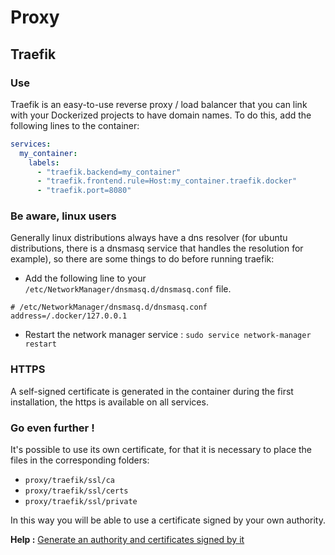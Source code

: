 # Proxy

## Traefik
### Use

Traefik is an easy-to-use reverse proxy / load balancer that you can link with your Dockerized projects to have domain names.
To do this, add the following lines to the container:
```yaml
services:
  my_container:
    labels:
      - "traefik.backend=my_container"
      - "traefik.frontend.rule=Host:my_container.traefik.docker"
      - "traefik.port=8080"
```

### Be aware, linux users

Generally linux distributions always have a dns resolver (for ubuntu distributions, there is a dnsmasq service that handles the resolution for example), so there are some things to do before running traefik:
* Add the following line to your `/etc/NetworkManager/dnsmasq.d/dnsmasq.conf` file.
```
# /etc/NetworkManager/dnsmasq.d/dnsmasq.conf
address=/.docker/127.0.0.1
```
* Restart the network manager service : `sudo service network-manager restart`

### HTTPS

A self-signed certificate is generated in the container during the first installation, the https is available on all services.

### Go even further !

It's possible to use its own certificate, for that it is necessary to place the files in the corresponding folders:
* `proxy/traefik/ssl/ca`
* `proxy/traefik/ssl/certs`
* `proxy/traefik/ssl/private`

In this way you will be able to use a certificate signed by your own authority.  

**Help :** [Generate an authority and certificates signed by it](https://jamielinux.com/docs/openssl-certificate-authority/index.html)
